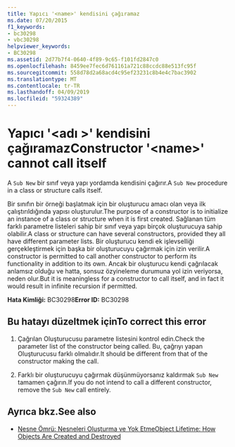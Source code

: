 ```yaml
---
title: Yapıcı '<name>' kendisini çağıramaz
ms.date: 07/20/2015
f1_keywords:
- bc30298
- vbc30298
helpviewer_keywords:
- BC30298
ms.assetid: 2d77b7f4-0640-4f89-9c65-f101fd2847c0
ms.openlocfilehash: 8459ee7fec6d761161a721c88ccdc88e513fc95f
ms.sourcegitcommit: 558d78d2a68acd4c95ef23231c8b4e4c7bac3902
ms.translationtype: MT
ms.contentlocale: tr-TR
ms.lasthandoff: 04/09/2019
ms.locfileid: "59324389"
---
```

# <a name="constructor-name-cannot-call-itself"></a><span data-ttu-id="abcb7-102">Yapıcı '\<adı >' kendisini çağıramaz</span><span class="sxs-lookup"><span data-stu-id="abcb7-102">Constructor '\<name>' cannot call itself</span></span>
<span data-ttu-id="abcb7-103">A `Sub New` bir sınıf veya yapı yordamda kendisini çağırır.</span><span class="sxs-lookup"><span data-stu-id="abcb7-103">A `Sub New` procedure in a class or structure calls itself.</span></span>  
  
 <span data-ttu-id="abcb7-104">Bir sınıfın bir örneği başlatmak için bir oluşturucu amacı olan veya ilk çalıştırıldığında yapısı oluşturulur.</span><span class="sxs-lookup"><span data-stu-id="abcb7-104">The purpose of a constructor is to initialize an instance of a class or structure when it is first created.</span></span> <span data-ttu-id="abcb7-105">Sağlanan tüm farklı parametre listeleri sahip bir sınıf veya yapı birçok oluşturucuya sahip olabilir.</span><span class="sxs-lookup"><span data-stu-id="abcb7-105">A class or structure can have several constructors, provided they all have different parameter lists.</span></span> <span data-ttu-id="abcb7-106">Bir oluşturucu kendi ek işlevselliği gerçekleştirmek için başka bir oluşturucuyu çağırmak için izin verilir.</span><span class="sxs-lookup"><span data-stu-id="abcb7-106">A constructor is permitted to call another constructor to perform its functionality in addition to its own.</span></span> <span data-ttu-id="abcb7-107">Ancak bir oluşturucu kendi çağrılacak anlamsız olduğu ve hatta, sonsuz özyineleme durumuna yol izin veriyorsa, neden olur.</span><span class="sxs-lookup"><span data-stu-id="abcb7-107">But it is meaningless for a constructor to call itself, and in fact it would result in infinite recursion if permitted.</span></span>  
  
 <span data-ttu-id="abcb7-108">**Hata Kimliği:** BC30298</span><span class="sxs-lookup"><span data-stu-id="abcb7-108">**Error ID:** BC30298</span></span>  
  
## <a name="to-correct-this-error"></a><span data-ttu-id="abcb7-109">Bu hatayı düzeltmek için</span><span class="sxs-lookup"><span data-stu-id="abcb7-109">To correct this error</span></span>  
  
1. <span data-ttu-id="abcb7-110">Çağrılan Oluşturucusu parametre listesini kontrol edin.</span><span class="sxs-lookup"><span data-stu-id="abcb7-110">Check the parameter list of the constructor being called.</span></span> <span data-ttu-id="abcb7-111">Bu, çağrıyı yapan Oluşturucusu farklı olmalıdır.</span><span class="sxs-lookup"><span data-stu-id="abcb7-111">It should be different from that of the constructor making the call.</span></span>  
  
2. <span data-ttu-id="abcb7-112">Farklı bir oluşturucuyu çağırmak düşünmüyorsanız kaldırmak `Sub New` tamamen çağırın.</span><span class="sxs-lookup"><span data-stu-id="abcb7-112">If you do not intend to call a different constructor, remove the `Sub New` call entirely.</span></span>  
  
## <a name="see-also"></a><span data-ttu-id="abcb7-113">Ayrıca bkz.</span><span class="sxs-lookup"><span data-stu-id="abcb7-113">See also</span></span>

- [<span data-ttu-id="abcb7-114">Nesne Ömrü: Nesneleri Oluşturma ve Yok Etme</span><span class="sxs-lookup"><span data-stu-id="abcb7-114">Object Lifetime: How Objects Are Created and Destroyed</span></span>](../../../visual-basic/programming-guide/language-features/objects-and-classes/object-lifetime-how-objects-are-created-and-destroyed.md)
